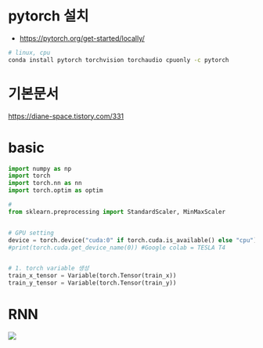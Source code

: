 # pytorch 설치 



- https://pytorch.org/get-started/locally/
``` bash
# linux, cpu
conda install pytorch torchvision torchaudio cpuonly -c pytorch
```


# 기본문서 
https://diane-space.tistory.com/331


# basic

```python
import numpy as np
import torch
import torch.nn as nn
import torch.optim as optim

#
from sklearn.preprocessing import StandardScaler, MinMaxScaler


# GPU setting
device = torch.device("cuda:0" if torch.cuda.is_available() else "cpu")
#print(torch.cuda.get_device_name(0)) #Google colab = TESLA T4


# 1. torch variable 생성
train_x_tensor = Variable(torch.Tensor(train_x))
train_y_tensor = Variable(torch.Tensor(train_y))


```




# RNN

![](https://img1.daumcdn.net/thumb/R1280x0/?scode=mtistory2&fname=http%3A%2F%2Fcfile3.uf.tistory.com%2Fimage%2F9901A1415ACB86A0211095)


